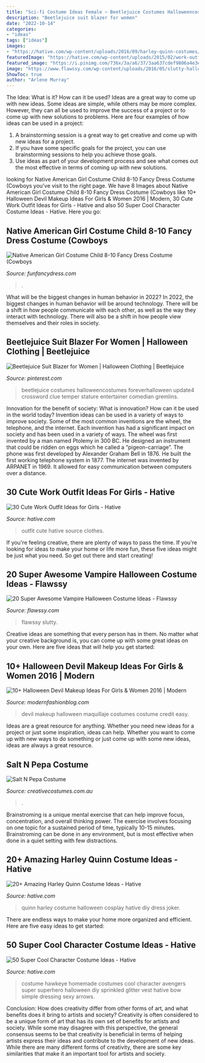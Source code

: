 ```yaml
---
title: "Sci-fi Costume Ideas Female ~ Beetlejuice Costumes Halloweencostumes Foreverhalloween Update4 Crossword Clue Temper Stature Entertainer Comedian Gremlins"
description: "Beetlejuice suit blazer for women"
date: "2022-10-14"
categories:
- "ideas"
tags: ["ideas"]
images:
- "https://hative.com/wp-content/uploads/2016/09/harley-quinn-costumes/20-harley-quinn-costume-halloween.jpg"
featuredImage: "https://hative.com/wp-content/uploads/2015/02/work-outfit-ideas/12-cute-work-outfit-ideas-for-girls.jpg"
featured_image: "https://i.pinimg.com/736x/3a/a6/37/3aa637cdef9806a4e3eb125d3ae36eac.jpg"
image: "https://www.flawssy.com/wp-content/uploads/2016/05/slutty-halloween-costumes-women-Halloween-party-costume.jpg"
ShowToc: true
author: "Arlene Murray"
---
```



The Idea: What is it? How can it be used?
Ideas are a great way to come up with new ideas. Some ideas are simple, while others may be more complex. However, they can all be used to improve the success of a project or to come up with new solutions to problems. Here are four examples of how ideas can be used in a project: 
1. A brainstorming session is a great way to get creative and come up with new ideas for a project.
2. If you have some specific goals for the project, you can use brainstorming sessions to help you achieve those goals.
3. Use ideas as part of your development process and see what comes out the most effective in terms of coming up with new solutions.

	

		
looking for Native American Girl Costume Child 8-10 Fancy Dress Costume (Cowboys you've visit to the right page. We have 8 Images about Native American Girl Costume Child 8-10 Fancy Dress Costume (Cowboys like 10+ Halloween Devil Makeup Ideas For Girls &amp; Women 2016 | Modern, 30 Cute Work Outfit Ideas for Girls - Hative and also 50 Super Cool Character Costume Ideas - Hative. Here you go:
		
    
## Native American Girl Costume Child 8-10 Fancy Dress Costume (Cowboys

<img loading=lazy src="https://www.funfancydress.com/media/catalog/product/cache/1/image/1200x/040ec09b1e35df139433887a97daa66f/S/A/SANC_5581_b_6.jpg" onerror="this.onerror=null;this.src='https://tse4.mm.bing.net/th?id=OIP.aBLv9u0GvGi5ZMu-MUA2eQHaO8&amp;pid=15.1';" alt="Native American Girl Costume Child 8-10 Fancy Dress Costume (Cowboys">

_Source: funfancydress.com_

>. 

	

What will be the biggest changes in human behavior in 2022?
In 2022, the biggest changes in human behavior will be around technology. There will be a shift in how people communicate with each other, as well as the way they interact with technology. There will also be a shift in how people view themselves and their roles in society.

    
## Beetlejuice Suit Blazer For Women | Halloween Clothing | Beetlejuice

<img loading=lazy src="https://i.pinimg.com/736x/3a/a6/37/3aa637cdef9806a4e3eb125d3ae36eac.jpg" onerror="this.onerror=null;this.src='https://tse1.mm.bing.net/th?id=OIP.qyez_3M-k0PsSuqzWZdJhQHaKk&amp;pid=15.1';" alt="Beetlejuice Suit Blazer for Women | Halloween Clothing | Beetlejuice">

_Source: pinterest.com_

>beetlejuice costumes halloweencostumes foreverhalloween update4 crossword clue temper stature entertainer comedian gremlins. 

	

Innovation for the benefit of society: What is innovation? How can it be used in the world today?
Invention ideas can be used in a variety of ways to improve society. Some of the most common inventions are the wheel, the telephone, and the internet. Each invention has had a significant impact on society and has been used in a variety of ways. The wheel was first invented by a man named Ptolemy in 300 BC. He designed an instrument that could be ridden on eggs which he called a “pigeon-carriage”. The phone was first developed by Alexander Graham Bell in 1876. He built the first working telephone system in 1877. The internet was invented by ARPANET in 1969. It allowed for easy communication between computers over a distance.

    
## 30 Cute Work Outfit Ideas For Girls - Hative

<img loading=lazy src="https://hative.com/wp-content/uploads/2015/02/work-outfit-ideas/12-cute-work-outfit-ideas-for-girls.jpg" onerror="this.onerror=null;this.src='https://tse3.mm.bing.net/th?id=OIP.i4hhF_9yc3z9SEtZLWgnlAHaLh&amp;pid=15.1';" alt="30 Cute Work Outfit Ideas for Girls - Hative">

_Source: hative.com_

>outfit cute hative source clothes. 

	

If you're feeling creative, there are plenty of ways to pass the time. If you're looking for ideas to make your home or life more fun, these five ideas might be just what you need. So get out there and start creating!

    
## 20 Super Awesome Vampire Halloween Costume Ideas - Flawssy

<img loading=lazy src="https://www.flawssy.com/wp-content/uploads/2016/05/slutty-halloween-costumes-women-Halloween-party-costume.jpg" onerror="this.onerror=null;this.src='https://tse3.mm.bing.net/th?id=OIP.xt0W1v7TZeQzMel9RNX0ZQHaLH&amp;pid=15.1';" alt="20 Super Awesome Vampire Halloween Costume Ideas - Flawssy">

_Source: flawssy.com_

>flawssy slutty. 

	

Creative ideas are something that every person has in them. No matter what your creative background is, you can come up with some great ideas on your own. Here are five ideas that will help you get started: 

    
## 10+ Halloween Devil Makeup Ideas For Girls &amp; Women 2016 | Modern

<img loading=lazy src="http://modernfashionblog.com/wp-content/uploads/2016/09/10-Halloween-Devil-Makeup-Ideas-For-Girls-Women-2016-3.jpg" onerror="this.onerror=null;this.src='https://tse1.mm.bing.net/th?id=OIP.r_URp-2l2DncyQpqDyX6aQAAAA&amp;pid=15.1';" alt="10+ Halloween Devil Makeup Ideas For Girls &amp; Women 2016 | Modern">

_Source: modernfashionblog.com_

>devil makeup halloween maquillaje costumes costume credit easy. 

	

Ideas are a great resource for anything. Whether you need new ideas for a project or just some inspiration, ideas can help. Whether you want to come up with new ways to do something or just come up with some new ideas, ideas are always a great resource.

    
## Salt N Pepa Costume

<img loading=lazy src="https://www.creativecostumes.com.au/wp-content/uploads/2013/01/Salt-n-Pepper-2-510x735.jpg" onerror="this.onerror=null;this.src='https://tse4.mm.bing.net/th?id=OIP.MhhphJVHMHyzezaVfVTNZgHaKr&amp;pid=15.1';" alt="Salt N Pepa Costume">

_Source: creativecostumes.com.au_

>. 

	

Brainstroming is a unique mental exercise that can help improve focus, concentration, and overall thinking power. The exercise involves focusing on one topic for a sustained period of time, typically 10-15 minutes. Brainstroming can be done in any environment, but is most effective when done in a quiet setting with few distractions.

    
## 20+ Amazing Harley Quinn Costume Ideas - Hative

<img loading=lazy src="https://hative.com/wp-content/uploads/2016/09/harley-quinn-costumes/20-harley-quinn-costume-halloween.jpg" onerror="this.onerror=null;this.src='https://tse3.mm.bing.net/th?id=OIP.RTHTNhvgiP_qGrQZd4G3mgHaLD&amp;pid=15.1';" alt="20+ Amazing Harley Quinn Costume Ideas - Hative">

_Source: hative.com_

>quinn harley costume halloween cosplay hative diy dress joker. 

	

There are endless ways to make your home more organized and efficient. Here are five easy ideas to get started:

    
## 50 Super Cool Character Costume Ideas - Hative

<img loading=lazy src="https://hative.com/wp-content/uploads/2014/10/super-cool-costume-ideas/10-homemade-hawkeye-costume.jpg" onerror="this.onerror=null;this.src='https://tse3.mm.bing.net/th?id=OIP.qDukFPy1sEzK_sTSee0YMwHaLG&amp;pid=15.1';" alt="50 Super Cool Character Costume Ideas - Hative">

_Source: hative.com_

>costume hawkeye homemade costumes cool character avengers super superhero halloween diy sprinkled glitter vest hative bow simple dressing sexy arrows. 

	

Conclusion: How does creativity differ from other forms of art, and what benefits does it bring to artists and society?
Creativity is often considered to be a unique form of art that has its own set of benefits for artists and society. While some may disagree with this perspective, the general consensus seems to be that creativity is beneficial in terms of helping artists express their ideas and contribute to the development of new ideas. While there are many different forms of creativity, there are some key similarities that make it an important tool for artists and society.

